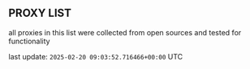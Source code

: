 ## PROXY LIST

all proxies in this list were collected from open sources and tested for functionality

last update: `2025-02-20 09:03:52.716466+00:00` UTC